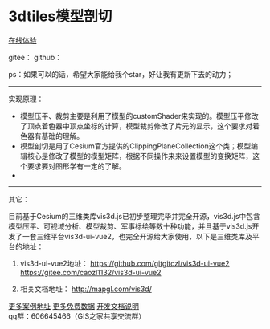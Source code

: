 # 3dtiles模型剖切

[在线体验](http://mapgl.com/3d/)

gitee：
github：

ps：如果可以的话，希望大家能给我个star，好让我有更新下去的动力；

***

实现原理：<br/>
- 模型压平、裁剪主要是利用了模型的customShader来实现的。模型压平修改了顶点着色器中顶点坐标的计算，模型裁剪修改了片元的显示，这个要求对着色器有基础的理解。  
- 模型剖切是用了Cesium官方提供的ClippingPlaneCollection这个类；模型编辑核心是修改了模型的模型矩阵，根据不同操作来来设置模型的变换矩阵，这个要求要对图形学有一定的了解。
- 
***
其它：     

目前基于Cesium的三维类库vis3d.js已初步整理完毕并完全开源，vis3d.js中包含模型压平、可视域分析、模型裁剪、军事标绘等数十种功能，并且基于vis3d.js开发了一套三维平台vis3d-ui-vue2，也完全开源给大家使用，以下是三维类库及平台的地址：

1. vis3d-ui-vue2地址：
https://github.com/gitgitczl/vis3d-ui-vue2  
https://gitee.com/caozl1132/vis3d-ui-vue2

2. 相关文档地址：
http://mapgl.com/vis3d/

[更多案例地址](http://mapgl.com/shareCode/)
[更多免费数据](http://mapgl.com/shareData/)
[开发文档说明](http://mapgl.com/3dapi/)   
qq群：606645466（GIS之家共享交流群）